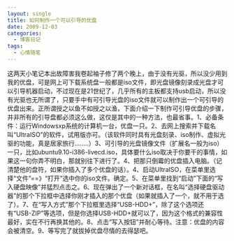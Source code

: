 ```yaml
---
layout: single
title: 如何制作一个可以引导的优盘
date: 2009-12-03
categories:
  - 博客日记
tags:
  - 心情随笔
---
```


这两天小笔记本出故障害我卷起袖子修了两个晚上，由于没有光驱，所以没少用到我的优盘，可是网上可下载系统盘一般都是iso文件，即光盘镜像刻录成光盘才可以引导机器启动，不过现在是21世纪了，几乎所有的主板都支持usb启动，所以没有光驱也无所谓了，只要手中有可引导光盘的iso文件就可以制作出一个可引导的优盘出来。正所谓授之以鱼不如授之以渔，下面介绍一下制作可引导优盘的步骤，并非所有的引导盘都必须这么做，这仅是其中的一种方法，也最省事。1、必备条件：运行Windowsxp系统的计算机一台，优盘一只。2、去网上搜索并下载名叫“UltraISO\"的软件，试用版亦可。（该软件同时具有光盘刻录、iso制作、虚拟光驱的功能，真是居家旅行........）3、可引导的光盘镜像文件（扩展名一般为iso）一只，比如ubuntu9.10-i386-livecd.iso，具体要什么iso取决于你要干的事情，如果这一句你弄不明白，那就别往下进行了。4、把那只倒霉的优盘插入电脑。（记清楚他的盘符，如果你插入了多个优盘的话）。4、启动UltraISO，在菜单里选择“文件”==》“打开”选中你的iso文件。确定。5、在菜单里找到“启动”下面的“写入硬盘映像”并猛烈点击之。6、现在弹出了一个新对话框，在名叫“选择硬盘驱动器”的那个下拉框中选择你刚才插入的那个优盘（如果就插入了一个，就不用于选了）。7、在“写入方式”那个下拉框里选择“USB-HDD+”，除了这个选项还有“USB-ZIP”等选项，但是你选择USB-HDD+就可以了，因为这个格式的兼容性最好，实在不行再换其他的。8、点击“写入按钮”并耐心等待。注意：优盘的内容会被清空。9、等写完了就拔掉优盘尽情的去得瑟吧。
